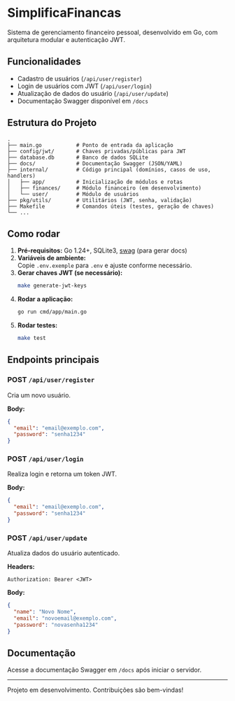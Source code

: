 # SimplificaFinancas

Sistema de gerenciamento financeiro pessoal, desenvolvido em Go, com arquitetura modular e autenticação JWT.

## Funcionalidades

- Cadastro de usuários (`/api/user/register`)
- Login de usuários com JWT (`/api/user/login`)
- Atualização de dados do usuário (`/api/user/update`)
- Documentação Swagger disponível em `/docs`

## Estrutura do Projeto

```
.
├── main.go           # Ponto de entrada da aplicação
├── config/jwt/       # Chaves privadas/públicas para JWT
├── database.db       # Banco de dados SQLite
├── docs/             # Documentação Swagger (JSON/YAML)
├── internal/         # Código principal (domínios, casos de uso, handlers)
│   ├── app/          # Inicialização de módulos e rotas
│   ├── finances/     # Módulo financeiro (em desenvolvimento)
│   └── user/         # Módulo de usuários
├── pkg/utils/        # Utilitários (JWT, senha, validação)
├── Makefile          # Comandos úteis (testes, geração de chaves)
└── ...
```

## Como rodar

1. **Pré-requisitos:** Go 1.24+, SQLite3, [swag](https://github.com/swaggo/swag) (para gerar docs)
2. **Variáveis de ambiente:**  
   Copie `.env.exemple` para `.env` e ajuste conforme necessário.
3. **Gerar chaves JWT (se necessário):**
   ```sh
   make generate-jwt-keys
   ```
4. **Rodar a aplicação:**
   ```sh
   go run cmd/app/main.go
   ```
5. **Rodar testes:**
   ```sh
   make test
   ```

## Endpoints principais

### POST `/api/user/register`
Cria um novo usuário.

**Body:**
```json
{
  "email": "email@exemplo.com",
  "password": "senha1234"
}
```

### POST `/api/user/login`
Realiza login e retorna um token JWT.

**Body:**
```json
{
  "email": "email@exemplo.com",
  "password": "senha1234"
}
```

### POST `/api/user/update`
Atualiza dados do usuário autenticado.

**Headers:**
```
Authorization: Bearer <JWT>
```
**Body:**
```json
{
  "name": "Novo Nome",
  "email": "novoemail@exemplo.com",
  "password": "novasenha1234"
}
```

## Documentação

Acesse a documentação Swagger em `/docs` após iniciar o servidor.

---

Projeto em desenvolvimento. Contribuições são bem-vindas!